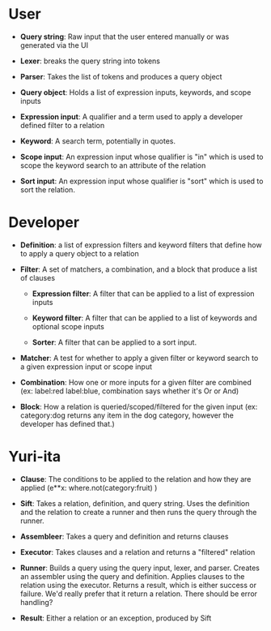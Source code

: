 # User

- **Query string**:  Raw input that the user entered manually or was generated via the UI

- **Lexer**:  breaks the query string into tokens

- **Parser**:  Takes the list of tokens and produces a query object

- **Query object**:  Holds a list of expression inputs, keywords, and scope inputs

- **Expression input**:  A qualifier and a term used to apply a developer defined filter to a relation

- **Keyword**:  A search term, potentially in quotes.

- **Scope input**:  An expression input whose qualifier is "in" which is used to scope the keyword search to an attribute of the relation

- **Sort input**: An expression input whose qualifier is "sort" which is used to sort the relation.

# Developer

- **Definition**:  a list of expression filters and keyword filters that define how to apply a query object to a relation

- **Filter**:   A set of matchers, a combination, and a block that produce a list of clauses

    - **Expression filter**:  A filter that can be applied to a list of expression inputs 

    - **Keyword filter**:  A filter that can be applied to a list of keywords and optional scope inputs

    - **Sorter**: A filter that can be applied to a sort input.

- **Matcher**:  A test for whether to apply a given filter or keyword search to a given expression input or scope input

- **Combination**:  How one or more inputs for a given filter are combined (ex: label:red label:blue, combination says whether it's Or or And)

- **Block**:  How a relation is queried/scoped/filtered for the given input (ex: category:dog returns any item in the dog category, however the developer has defined that.)

# Yuri-ita
- **Clause**:  The conditions to be applied to the relation and how they are applied (e**x: where.not(category:fruit) )

- **Sift**:  Takes a relation, definition, and query string.  Uses the definition and the relation to create a runner and then runs the query through the runner. 

- **Assembleer**:  Takes a query and definition and returns clauses

- **Executor**:  Takes clauses and a relation and returns a "filtered" relation

- **Runner**:  Builds a query using the query input, lexer, and parser.  Creates an assembler using the query and definition. Applies clauses to the relation using the executor. Returns a result, which is either success or failure. We'd really prefer that it return a relation. There should be error handling?

- **Result**:  Either a relation or an exception, produced by Sift
